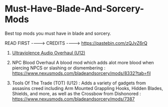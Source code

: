 # Must-Have-Blade-And-Sorcery-Mods
Best top mods you must have in blade and sorcery.

READ FIRST ----> CREDITS ----> https://pastebin.com/zQJvZ6rQ

1. [Ultraviolence Audio Overhaul (U12)](https://www.nexusmods.com/bladeandsorcery/mods/5936?tab=files&file_id=20264&nmm=1)

2. NPC Blood Overhaul A blood mod which adds alot more blood when piercing NPCS or slashing or dismembering : https://www.nexusmods.com/bladeandsorcery/mods/8332?tab=fil

3. Tools Of The Trade (TOT) (U12) : Adds a variety of gadgets from assasins creed including Arm Mounted Grappling Hooks, Hidden Blades, Shields, and more, as well as the Crossbow from Dishonored : https://www.nexusmods.com/bladeandsorcery/mods/7387

